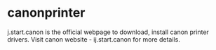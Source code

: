 # canonprinter
j.start.canon is the official webpage to download, install canon printer drivers. Visit canon website - ij.start.canon for more details.
